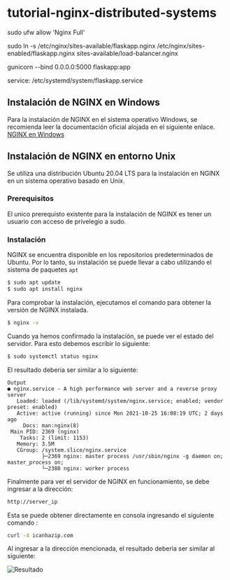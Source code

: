 # tutorial-nginx-distributed-systems

sudo ufw allow 'Nginx Full'

sudo ln -s /etc/nginx/sites-available/flaskapp.nginx /etc/nginx/sites-enabled/flaskapp.nginx
sites-available/load-balancer.nginx

gunicorn --bind 0.0.0.0:5000 flaskapp:app

service: /etc/systemd/system/flaskapp.service

## Instalación de NGINX en Windows

Para la instalación de NGINX en el sistema operativo Windows, se recomienda leer la documentación oficial alojada en el siguiente enlace. [NGINX en Windows](https://nginx.org/en/docs/windows.html)

## Instalación de NGINX en entorno Unix 

Se utiliza una distribución Ubuntu 20.04 LTS para la instalación en NGINX en un sistema operativo basado en Unix.

### Prerequisitos

El unico prerequisto existente para la instalación de NGINX es tener un usuario con acceso de privelegio a sudo.

### Instalación

NGINX se encuentra disponible en los repositorios predeterminados de Ubuntu. Por lo tanto, su instalación se puede llevar a cabo utilizando el sistema de paquetes `apt`
```bat
$ sudo apt update
$ sudo apt install nginx
```
Para comprobar la instalación, ejecutamos el comando para obtener la versión de NGINX instalada.
```bat
$ nginx -v
```
Cuando ya hemos confirmado la instalación, se puede ver el estado del servidor. Para esto debemos escribir lo siguiente:
``` bat
$ sudo systemctl status nginx
```
El resultado deberia ser similar a lo siguiente:

~~~
Output
● nginx.service - A high performance web server and a reverse proxy server
   Loaded: loaded (/lib/systemd/system/nginx.service; enabled; vendor preset: enabled)
   Active: active (running) since Mon 2021-10-25 16:08:19 UTC; 2 days ago
     Docs: man:nginx(8)
 Main PID: 2369 (nginx)
    Tasks: 2 (limit: 1153)
   Memory: 3.5M
   CGroup: /system.slice/nginx.service
           ├─2369 nginx: master process /usr/sbin/nginx -g daemon on; master_process on;
           └─2380 nginx: worker process
~~~

Finalmente para ver el servidor de NGINX en funcionamiento, se debe ingresar a la dirección:
``` bat
http://server_ip
```
Esta se puede obtener directamente en consola ingresando el siguiente comando :

``` bat
curl -4 icanhazip.com
```

Al ingresar a la dirección mencionada, el resultado debería ser similar al siguiente:

![Resultado](https://assets.digitalocean.com/articles/nginx_1604/default_page.png)
